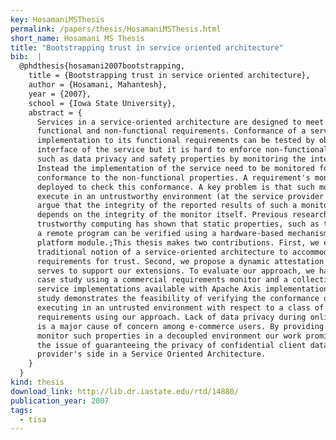 ```yaml
---
key: HosamaniMSThesis
permalink: /papers/thesis/HosamaniMSThesis.html
short_name: Hosamani MS Thesis
title: "Bootstrapping trust in service oriented architecture"
bib:  |
  @phdthesis{hosamani2007bootstrapping,
    title = {Bootstrapping trust in service oriented architecture},
    author = {Hosamani, Mahantesh},
    year = {2007},
    school = {Iowa State University},
    abstract = {
      Services in a service-oriented architecture are designed to meet desired
      functional and non-functional requirements. Conformance of a service
      implementation to its functional requirements can be tested by observing the
      interface of the service but it is hard to enforce non-functional requirements
      such as data privacy and safety properties by monitoring the interface alone.
      Instead the implementation of the service need to be monitored for its
      conformance to the non-functional properties. A requirement's monitor can be
      deployed to check this conformance. A key problem is that such monitor must
      execute in an untrustworthy environment (at the service provider's location).;We
      argue that the integrity of the reported results of such a monitor crucially
      depends on the integrity of the monitor itself. Previous research results on
      trustworthy computing has shown that static properties, such as the checksum, of
      a remote program can be verified using a hardware-based mechanism called trusted
      platform module.;This thesis makes two contributions. First, we extend the
      traditional notion of a service-oriented architecture to accommodate the
      requirements for trust. Second, we propose a dynamic attestation mechanism that
      serves to support our extensions. To evaluate our approach, we have conducted a
      case study using a commercial requirements monitor and a collection of web
      service implementations available with Apache Axis implementation. Our case
      study demonstrates the feasibility of verifying the conformance of a web service
      executing in an untrusted environment with respect to a class of non-functional
      requirements using our approach. Lack of data privacy during online transactions
      is a major cause of concern among e-commerce users. By providing a technique to
      monitor such properties in a decoupled environment our work promises to address
      the issue of guaranteeing the privacy of confidential client data on the
      provider's side in a Service Oriented Architecture.
    }
  }
kind: thesis
download_link: http://lib.dr.iastate.edu/rtd/14880/
publication_year: 2007
tags:
  - tisa
---
```

